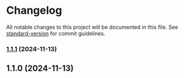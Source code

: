 # Changelog

All notable changes to this project will be documented in this file. See [standard-version](https://github.com/conventional-changelog/standard-version) for commit guidelines.

### [1.1.1](https://github.com/hitboxgames/ramp-discord-bot/compare/v1.1.0...v1.1.1) (2024-11-13)

## 1.1.0 (2024-11-13)
